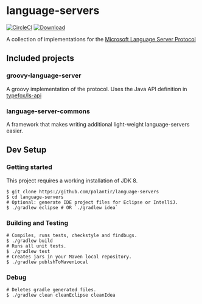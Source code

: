 # language-servers

[![CircleCI](https://circleci.com/gh/palantir/language-servers.svg?style=svg)](https://circleci.com/gh/palantir/language-servers)
[![Download](https://api.bintray.com/packages/palantir/releases/language-servers/images/download.svg)](https://bintray.com/palantir/releases/language-servers/_latestVersion)

A collection of implementations for the
[Microsoft Language Server Protocol](https://github.com/Microsoft/language-server-protocol/blob/master/protocol.md)

## Included projects

### groovy-language-server

A groovy implementation of the protocol. Uses the Java API definition in
[typefox/ls-api](https://github.com/TypeFox/ls-api)

### language-server-commons

A framework that makes writing additional light-weight language-servers easier.

## Dev Setup

### Getting started

This project requires a working installation of JDK 8.

```shell
$ git clone https://github.com/palantir/language-servers
$ cd language-servers
# Optional: generate IDE project files for Eclipse or IntelliJ.
$ ./gradlew eclipse # OR `./gradlew idea`
```

### Building and Testing

```shell
# Compiles, runs tests, checkstyle and findbugs.
$ ./gradlew build
# Runs all unit tests.
$ ./gradlew test
# Creates jars in your Maven local repository.
$ ./gradlew publshToMavenLocal
```

### Debug

```shell
# Deletes gradle generated files.
$ ./gradlew clean cleanEclipse cleanIdea
```
